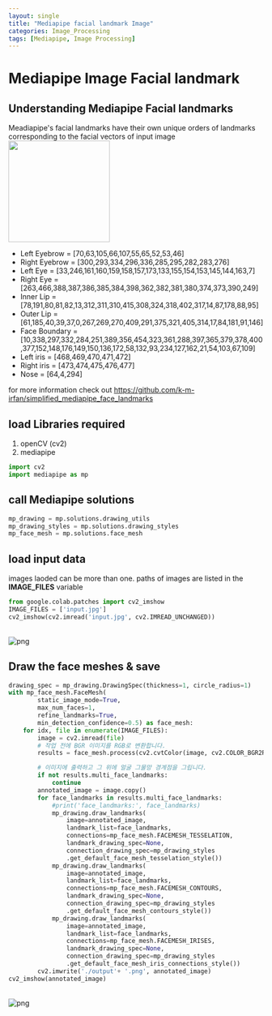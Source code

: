 ```yaml
---
layout: single
title: "Mediapipe facial landmark Image"
categories: Image_Processing
tags: [Mediapipe, Image Processing]
---
```



# Mediapipe Image Facial landmark




## Understanding Mediapipe Facial landmarks
Meadiapipe's facial landmarks have their own unique orders of landmarks corresponding to the facial vectors of input image<br>
<img src='https://user-images.githubusercontent.com/80172338/147330227-97fbf8bd-dd73-4d5d-b98b-3ac2489c1759.jpg' width = "200" hight = "200">



*  Left Eyebrow = [70,63,105,66,107,55,65,52,53,46]
* Right Eyebrow = [300,293,334,296,336,285,295,282,283,276]
* Left Eye = [33,246,161,160,159,158,157,173,133,155,154,153,145,144,163,7]
* Right Eye = [263,466,388,387,386,385,384,398,362,382,381,380,374,373,390,249]
* Inner Lip = [78,191,80,81,82,13,312,311,310,415,308,324,318,402,317,14,87,178,88,95]
* Outer Lip = [61,185,40,39,37,0,267,269,270,409,291,375,321,405,314,17,84,181,91,146]
* Face Boundary = [10,338,297,332,284,251,389,356,454,323,361,288,397,365,379,378,400,377,152,148,176,149,150,136,172,58,132,93,234,127,162,21,54,103,67,109]
* Left iris = [468,469,470,471,472]
* Right iris = [473,474,475,476,477]
* Nose = [64,4,294]

for more information check out
https://github.com/k-m-irfan/simplified_mediapipe_face_landmarks




## load Libraries required


1.   openCV (cv2)
2.   mediapipe



```python
import cv2
import mediapipe as mp
```

## call Mediapipe solutions


```python
mp_drawing = mp.solutions.drawing_utils
mp_drawing_styles = mp.solutions.drawing_styles
mp_face_mesh = mp.solutions.face_mesh
```

## load input data
images laoded can be more than one. paths of images are listed in the **IMAGE_FILES** variable


```python
from google.colab.patches import cv2_imshow
IMAGE_FILES = ['input.jpg']
cv2_imshow(cv2.imread('input.jpg', cv2.IMREAD_UNCHANGED))
```


​    
![png](Untitled4_files/Untitled4_8_0.png)
​    


## Draw the face meshes & save


```python
drawing_spec = mp_drawing.DrawingSpec(thickness=1, circle_radius=1)
with mp_face_mesh.FaceMesh(
        static_image_mode=True,
        max_num_faces=1,
        refine_landmarks=True,
        min_detection_confidence=0.5) as face_mesh:
    for idx, file in enumerate(IMAGE_FILES):
        image = cv2.imread(file)
        # 작업 전에 BGR 이미지를 RGB로 변환합니다.
        results = face_mesh.process(cv2.cvtColor(image, cv2.COLOR_BGR2RGB))

        # 이미지에 출력하고 그 위에 얼굴 그물망 경계점을 그립니다.
        if not results.multi_face_landmarks:
            continue
        annotated_image = image.copy()
        for face_landmarks in results.multi_face_landmarks:
            #print('face_landmarks:', face_landmarks)
            mp_drawing.draw_landmarks(
                image=annotated_image,
                landmark_list=face_landmarks,
                connections=mp_face_mesh.FACEMESH_TESSELATION,
                landmark_drawing_spec=None,
                connection_drawing_spec=mp_drawing_styles
                .get_default_face_mesh_tesselation_style())
            mp_drawing.draw_landmarks(
                image=annotated_image,
                landmark_list=face_landmarks,
                connections=mp_face_mesh.FACEMESH_CONTOURS,
                landmark_drawing_spec=None,
                connection_drawing_spec=mp_drawing_styles
                .get_default_face_mesh_contours_style())
            mp_drawing.draw_landmarks(
                image=annotated_image,
                landmark_list=face_landmarks,
                connections=mp_face_mesh.FACEMESH_IRISES,
                landmark_drawing_spec=None,
                connection_drawing_spec=mp_drawing_styles
                .get_default_face_mesh_iris_connections_style())
        cv2.imwrite('./output'+ '.png', annotated_image)
cv2_imshow(annotated_image)
```


​    
![png](Untitled4_files/Untitled4_10_0.png)
​    

